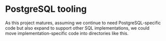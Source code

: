 # PostgreSQL tooling

As this project matures, assuming we continue to need PostgreSQL-specific code but also expand to support other SQL implementations, we could move implementation-specific code into directories like this.
